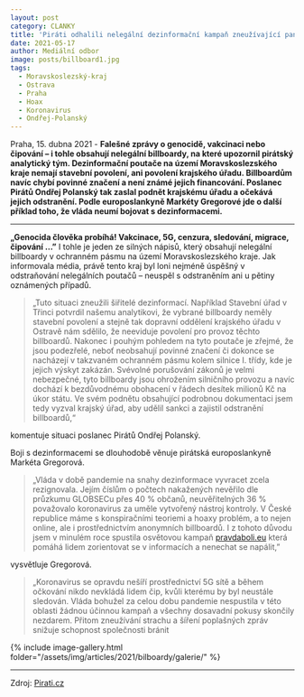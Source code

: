 ```yaml
---
layout: post
category: CLANKY
title: 'Piráti odhalili nelegální dezinformační kampaň zneužívající pandemii'			
date: 2021-05-17
author: Mediální odbor			
image: posts/billboard1.jpg
tags:					
  - Moravskoslezský-kraj
  - Ostrava
  - Praha			
  - Hoax		
  - Koronavirus
  - Ondřej-Polanský		
---
```

Praha, 15. dubna 2021 - **Falešné zprávy o genocidě, vakcinaci nebo čipování – i tohle obsahují nelegální billboardy, na které upozornil pirátský analytický tým. Dezinformační poutače na území Moravskoslezského kraje nemají stavební povolení, ani povolení krajského úřadu. Billboardům navíc chybí povinné značení a není známé jejich financování. Poslanec Pirátů Ondřej Polanský tak zaslal podnět krajskému úřadu a očekává jejich odstranění. Podle europoslankyně Markéty Gregorové jde o další příklad toho, že vláda neumí bojovat s dezinformacemi.**
<hr />

**„Genocida člověka probíhá! Vakcinace, 5G, cenzura, sledování, migrace, čipování …”**
I tohle je jeden ze silných nápisů, který obsahují nelegální billboardy v ochranném pásmu na území Moravskoslezského kraje. Jak informovala média, právě tento kraj byl loni nejméně úspěšný v odstraňování nelegálních poutačů – neuspěl s odstraněním ani u pětiny oznámených případů.

>„Tuto situaci zneužili šiřitelé dezinformací. Například Stavební úřad v Třinci potvrdil našemu analytikovi, že vybrané billboardy neměly stavební povolení a stejně tak dopravní oddělení krajského úřadu v Ostravě nám sdělilo, že neeviduje povolení pro provoz těchto billboardů.
Nakonec i pouhým pohledem na tyto poutače je zřejmé, že jsou podezřelé, neboť neobsahují povinné značení či dokonce se nacházejí v takzvaném ochranném pásmu kolem silnice I. třídy, kde je jejich výskyt zakázán.
Svévolné porušování zákonů je velmi nebezpečné, tyto billboardy jsou ohrožením silničního provozu a navíc dochází k bezdůvodnému obohacení v řádech desítek milionů Kč na úkor státu. Ve svém podnětu obsahující podrobnou dokumentaci jsem tedy vyzval krajský úřad, aby udělil sankci a zajistil odstranění billboardů,“

komentuje situaci poslanec Pirátů Ondřej Polanský.

Boji s dezinformacemi se dlouhodobě věnuje pirátská europoslankyně Markéta Gregorová.

>„Vláda v době pandemie na snahy dezinformace vyvracet zcela rezignovala. Jejím číslům o počtech nakažených nevěřilo dle průzkumu GLOBSECu přes 40 % občanů, neuvěřitelných 36 % považovalo koronavirus za uměle vytvořený nástroj kontroly. V České republice máme s konspiračními teoriemi a hoaxy problém, a to nejen online, ale i prostřednictvím anonymních billboardů. I z tohoto důvodu jsem v minulém roce spustila osvětovou kampaň [pravdaboli.eu](https://pravdaboli.eu/ "Informační kampaň a konference Markéty Gregorové o dezinformacích a boji proti nim.") která pomáhá lidem zorientovat se v informacích a nenechat se napálit,”

vysvětluje Gregorová.

>„Koronavirus se opravdu nešíří prostřednictví 5G sítě a během očkování nikdo nevkládá lidem čip, kvůli kterému by byl neustále sledován. Vláda bohužel za celou dobu pandemie nespustila v této oblasti žádnou účinnou kampaň a všechny dosavadní pokusy skončily nezdarem. Přitom zneužívání strachu a šíření poplašných zpráv snižuje schopnost společnosti bránit

{% include image-gallery.html folder="/assets/img/articles/2021/bilboardy/galerie/" %}

- - -
Zdroj: [Pirati.cz](https://www.pirati.cz/tiskove-zpravy/0-vysledek-vlady-v-boji-proti-hoaxum.html "Pirati.cz: Piráti odhalili nelegální dezinformační kampaň zneužívající pandemii")
